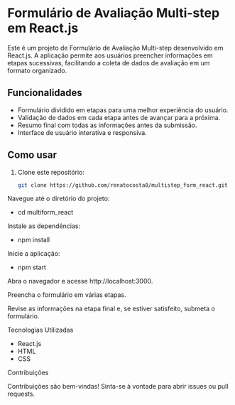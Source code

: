 # Formulário de Avaliação Multi-step em React.js

Este é um projeto de Formulário de Avaliação Multi-step desenvolvido em React.js. A aplicação permite aos usuários preencher informações em etapas sucessivas, facilitando a coleta de dados de avaliação em um formato organizado.

## Funcionalidades

- Formulário dividido em etapas para uma melhor experiência do usuário.
- Validação de dados em cada etapa antes de avançar para a próxima.
- Resumo final com todas as informações antes da submissão.
- Interface de usuário interativa e responsiva.

## Como usar

1. Clone este repositório:

   ```bash
   git clone https://github.com/renatocosta0/multistep_form_react.git
   
Navegue até o diretório do projeto:
- cd multiform_react
  
Instale as dependências:
- npm install

Inicie a aplicação:
- npm start

Abra o navegador e acesse http://localhost:3000.

Preencha o formulário em várias etapas.

Revise as informações na etapa final e, se estiver satisfeito, submeta o formulário.

Tecnologias Utilizadas
- React.js
- HTML
- CSS

Contribuições

Contribuições são bem-vindas! Sinta-se à vontade para abrir issues ou pull requests.
